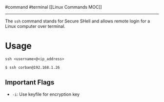 #command #terminal 
[[Linux Commands MOC]]
- - -

The `ssh` command stands for Secure SHell and allows remote login for a Linux computer over terminal.

# Usage

`ssh <username>@<ip_address>`

```shell
$ ssh corban@192.168.1.26
```

## Important Flags

- `-i`: Use keyfile for encryption key